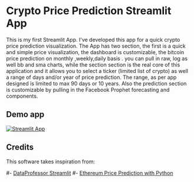 # Crypto Price Prediction Streamlit App

This is my first Streamlit App. I've developed this app for a quick crypto price prediction visualization. The App has two section, the first is a quick and simple price visualization, the dashboard is customizable, the bitcoin price prediction on monthly ,weekly,daily basis .
you can pull in raw, log as well bb and sma charts, while the section section is the real core of this application and it allows you to select a ticker (limited list of crypto) as well a range of days and/or
year of price prediction. The range, as per app designed is limited to max 90 days or 10 years. Also the prediction section is customizable by pulling in the Facebook Prophet forecasting and components.

## Demo app

[![Streamlit App](https://static.streamlit.io/badges/streamlit_badge_black_white.svg)](https://cryptoshepherd-crypto-price-prediction-app-app-2w0hdx.streamlitapp.com/)

## Credits

This software takes inspiration from:

#- [DataProfessor Streamlit](https://github.com/dataprofessor/stock-app)
#- [Ethereum Price Prediction with Python](https://medium.com/bitgrit-data-science-publication/ethereum-price-prediction-with-python-3b3805e6e512)
